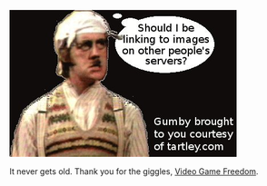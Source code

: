 <!--
.. title: Cross-site image linking vandalism
.. slug: cross-site-image-linking-vandalism
.. date: 2008-06-05 17:17:28-05:00
.. tags: gumby,Web,image,linking,vandalism,Tartley.com,Creative,Refried
.. link: 
.. description: 
.. type: text
-->


![New Super Mario Brothers... or is it?](/files/2007/03/new-super-mario-bros2.jpg)

It never gets old. Thank you for the giggles, [Video Game
Freedom](http://vgfreedom.blogspot.com/2008/06/podcast-review-new-super-mario-bros.html).